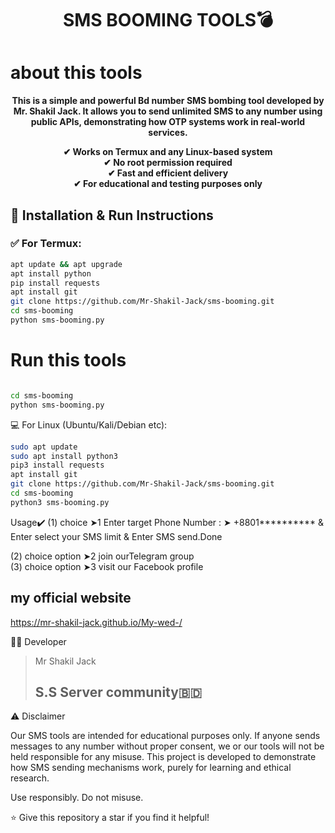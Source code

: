 <h1 align="center">SMS BOOMING TOOLS💣</h1>

# about this tools

<p align="center">
  <b>This is a simple and powerful   Bd number SMS bombing tool developed by Mr. Shakil Jack. It allows you to send unlimited SMS to any number using public APIs, demonstrating how OTP systems work in real-world services.</b>
</p>

<p align="center">
  <b>✔ Works on Termux and any Linux-based system</b><br>
  <b>✔ No root permission required</b><br>
  <b>✔ Fast and efficient delivery</b><br>
  <b>✔ For educational and testing purposes only</b><br>
</p>



## 📲 Installation & Run Instructions

### ✅ For **Termux**:

```bash
apt update && apt upgrade
apt install python
pip install requests
apt install git
git clone https://github.com/Mr-Shakil-Jack/sms-booming.git
cd sms-booming
python sms-booming.py
```

# Run this tools 
```bash

cd sms-booming 
python sms-booming.py
```

💻 For Linux (Ubuntu/Kali/Debian etc):
```bash
sudo apt update
sudo apt install python3
pip3 install requests
apt install git
git clone https://github.com/Mr-Shakil-Jack/sms-booming.git
cd sms-booming
python3 sms-booming.py
```




 Usage✔️
(1) choice ➤1 Enter target Phone Number : ➤ +8801********** & Enter select your SMS limit & Enter SMS send.Done

(2) choice option ➤2 join ourTelegram group   
(3) choice option ➤3 visit our Facebook profile  


## my official website ##
https://mr-shakil-jack.github.io/My-wed-/



🧑‍💻 Developer

> Mr Shakil Jack
> <h2>S.S Server community🇧🇩 </h2>





⚠️ Disclaimer

Our SMS tools are intended for educational purposes only. If anyone sends messages to any number without proper consent, we or our tools will not be held responsible for any misuse. This project is developed to demonstrate how SMS sending mechanisms work, purely for learning and ethical research.

Use responsibly. Do not misuse.



⭐ Give this repository a star if you find it helpful!
